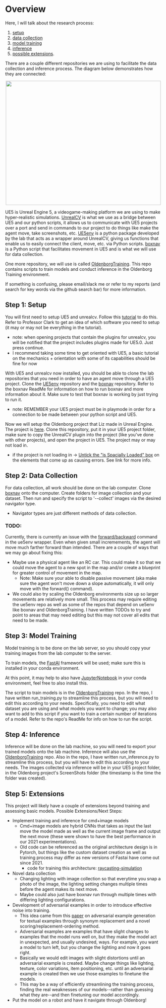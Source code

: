 # Overview
Here, I will talk about the research process: 
1. [setup](#step-1-setup)
2. [data collection](#step-2-data-collection)
3. [model training](#step-3-model-training)
4. [inference](#step-4-inference)
5. [possible extensions](#step-5-extensions). 

There are a couple different repositories we are using to facilitate the data collection and inference process. The diagram below demonstrates how they are connected:

<p align="center">
  <img src="https://user-images.githubusercontent.com/70297740/235019833-8a17623d-fc64-4971-a63e-68229e95897d.jpg" width="500" height="400">
</p>

UE5 is Unreal Engine 5, a videogame-making platform we are using to make hyper-realistic simulations. [UnrealCV](https://github.com/unrealcv/unrealcv) is what we use as a bridge between UE5 and our python scripts, it allows us to communicate with UE5 projects over a port and send in commands to our project to do things like make the agent move, take screenshots, etc. [UE5env](https://github.com/arcslaboratory/ue5env) is a python package developed by the lab that acts as a wrapper around UnrealCV, giving us functions that enable us to easily connect the client, move, etc. via Python scripts. [boxnav](https://github.com/arcslaboratory/boxnav) is a Python script that facilitates movement in UE5 and is what we will use for data collection.

One more repository, we will use is called [OldenborgTraining](https://github.com/arcslaboratory/OldenborgTraining). This repo contains scripts to train models and conduct inference in the Oldenborg Training environment.

If something is confusing, please email/slack me or refer to my reports (and search for key words via the github search bar) for more information.

## Step 1: Setup
You will first need to setup UE5 and unrealcv. Follow this [tutorial](https://compusciencing.github.io/unrealcv-ue5-windows.html) to do this. Refer to Professor Clark to get an idea of which software you need to setup (it may or may not be everything in the tutorial).
* note: when opening projects that contain the plugins for unrealcv, you will be notified that the project includes plugins made for UE5.0. Just press continue.
* I recommend taking some time to get oriented with UE5, a basic tutorial on the mechanics + orientation with some of its capabilities should be fine for now

With UE5 and unrealcv now installed, you should be able to clone the lab repositories that you need in order to have an agent move through a UE5 project. Clone the [UE5env](https://github.com/arcslaboratory/ue5env) repository and the [boxnav](https://github.com/arcslaboratory/boxnav) repository. Refer to the boxnav ReadMe for information on how to run boxnav and more information about it. Make sure to test that boxnav is working by just trying to run it.
* note: REMEMBER your UE5 project must be in playmode in order for a connection to be made between your python script and UE5.

Now we will setup the Oldenborg project that Liz made in Unreal Engine. The project is [here](https://github.com/arcslaboratory/OldenborgUE). Clone this repository, put it in your UE5 project folder, make sure to copy the UnrealCV plugin into the project (like you've done with other projects), and open the project in UE5. The project may or may not load in.
* if the project is not loading in -> [Untick the "is Spacially Loaded" box](https://forums.unrealengine.com/t/map-check-error-level-script-blueprint-refrences-streamed-actor/534202/7) on the elements that come up as causing errors. See link for more info.

## Step 2: Data Collection
For data collection, all work should be done on the lab computer. Clone [boxnav](https://github.com/arcslaboratory/boxnav) onto the computer. Create folders for image collection and your dataset. Then run and specify the script to '--collect' images via the desired navigator type.
* Navigator types are just different methods of data collection.

### TODO: 
Currently, there is currently an issue with the [forward/backward](https://github.com/arcslaboratory/ue5env/blob/main/ue5env/__init__.py#L60) command in the ue5env wrapper. Even when given small incremements, the agent will move much farther forward than intended. There are a couple of ways that we may go about fixing this:
* Maybe use a physical agent like an RC car. This could make it so that we could move the agent to a new spot in the map and/or create a blueprint for greater control of movement in the map. 
  * Note: Make sure your able to disable passive movement (aka make sure the agent won't move down a slope automatically, it will only move with the forward() command).
* We could also try scaling the Oldenborg environments size up so larger movements are relatively more small.
This process may require editing the ue5env repo as well as some of the repos that depend on ue5env like boxnav and OldenborgTraining. I have written TODOs to try and point to areas that may need editing but this may not cover all edits that need to be made.

## Step 3: Model Training
Model training is to be done on the lab server, so you should copy your training images from the lab computer to the server. 

To train models, the [FastAI](https://www.fast.ai/) framework will be used; make sure this is installed in your conda environment.

At this point, it may help to also have [JupyterNotebook](https://jupyter.org/install) in your conda environment, feel free to also install this.

The script to train models is in the [OldenborgTraining](https://github.com/arcslaboratory/OldenborgTraining) repo. In the repo, I have written run_training.py to streamline this process, but you will need to edit this according to your needs. Specifically, you need to edit what dataset you are using and what models you want to change; you may also want to add to this script if you want to train a certain number of iterations of a model. Refer to the repo's ReadMe for info on how to run the script.

## Step 4: Inference
Inference will be done on the lab machine, so you will need to export your trained models onto the lab machine. Inference will also use the [OldenborgTraining](https://github.com/arcslaboratory/OldenborgTraining) repo. Also in the repo, I have written run_inference.py to streamline this process, but you will have to edit this according to your needs. The images collected via inference will be in your UE5 project folder, in the Oldenborg project's ScreenShots<timestamp> folder (the timestamp is the time the folder was created).

## Step 5: Extensions
This project will likely have a couple of extensions beyond training and assessing basic models. Possible Extensions/Next Steps:
* Implement training and inference for cmd+image models
  * Cmd+image models are hybrid CNNs that takes as input the last move the model made as well as the current image frame and output the next move (these were shown to have the best performance in our 2021 experimentations).
  * Old code can be referenced as the original architecture design is in Pytorch, but things like the custom dataset creation as well as training process may differ as new versions of Fastai have come out since 2021.
    * code for training this architecture: [raycasting-simulation](https://github.com/anthonyjclark/raycasting-simulation/blob/master/Experiments/TrainCmdClassification.py)
* Novel data collection
  * Changing lighting with image collection so that everytime you snap a photo of the image, the lighting setting changes multiple times before the agent makes its next move.
  * Maybe could also just have boxnav run through multiple times with differing lighting configurations.
* Development of adversarial examples in order to introduce effective noise into training.
  * This idea came from this [paper](https://aclanthology.org/P19-1103.pdf) on adversarial example generation for textual examples through synonym replacement and a novel scoring/replacement-ordering method.
  * Adversarial examples are examples that have slight changes to examples that the model runs well on, but they make the model act in unexpected, and usually undesired, ways. For example, you want a model to turn left, but you change the lighting and now it goes right.
  * Basically we would edit images with slight distortions until an adversarial example is created. Maybe change things like lighting, texture, color variations, item positioning, etc. until an adversarial example is created then we use those examples to finetune the models.
  * This may be a way of efficiently streamlining the training process, finding the real weaknesses of our models--rather than guessing what they are--and then finetuning our model accordingly.
* Put the model on a robot and have it navigate through Oldenborg!

